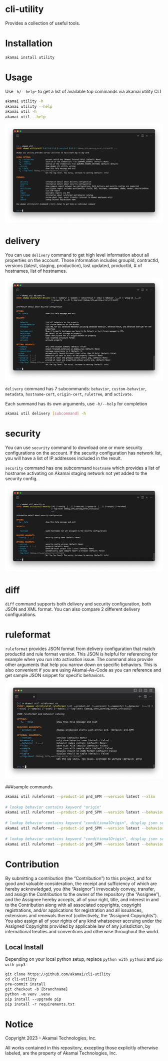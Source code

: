 # cli-utility

Provides a collection of useful tools.

# Installation

```bash
akamai install utility
```

# Usage

Use `-h/--help`- to get a list of available top commands via akamai utility CLI

```bash
akamai utility -h
akamai utility --help
akamai util -h
akamai util --help
```

![main help](./bin/doc/help/utility.jpg)

# delivery

You can use `delivery` command to get high level information about all properties on the account. Those information includes groupId, contractId, versions (latest, staging, production), last updated, productId, # of hostnames, list of hostnames.

![delivery](./bin/doc/help/delivery.jpg)

`delivery` command has 7 subcommands: `behavior`, `custom-behavior`, `metadata`, `hostname-cert`, `origin-cert`, `ruletree`, and `activate`.

Each summand has its own arguments, use `-h/--help` for completion

```bash
akamai util delivery [subcommand] -h
```

# security

You can use `security` command to download one or more security configurations on the account. If the security configuration has network list, you will have a list of IP addresses included in the result.

`security` command has one subcommand `hostname` which provides a list of hostname activating on Akamai staging network not yet added to the security config.

![security](./bin/doc/help/security.jpg)

# diff

`diff` command supports both delivery and security configuration, both JSON and XML format. You can also compare 2 different delivery configurations.

# ruleformat

`ruleformat` provides JSON format from delivery configuration that match productId and rule format version. This JSON is helpful for referencing for example when you run into activation issue. The command also provide other arguments that help you narrow down on specific behaviors. This is also convenient if you are using Akamai-As-Code as you can reference and get sample JSON snippet for specific behaviors.

![ruleformat](./bin/doc/help/ruleformat.jpg)

###sample commands

```bash
akamai util ruleformat --product-id prd_SPM --version latest --xlsx

# lookup behavior contains keyword "origin"
akamai util ruleformat --product-id prd_SPM --version latest --behavior origin

# lookup behavior contains keyword "conditionalOrigin", display json schema and provide snippet sample
akamai util ruleformat --product-id prd_SPM --version latest --behavior conditionalOrigin --json --sample

# lookup behavior contains keyword "conditionalOrigin", display json schema in json format and table format, and provide snippet sample
akamai util ruleformat --product-id prd_SPM --version latest --behavior conditionalOrigin --json --sample --table

```

# Contribution

By submitting a contribution (the “Contribution”) to this project, and for good and valuable consideration, the receipt and sufficiency of which are hereby acknowledged, you (the “Assignor”) irrevocably convey, transfer, and assign the Contribution to the owner of the repository (the “Assignee”), and the Assignee hereby accepts, all of your right, title, and interest in and to the Contribution along with all associated copyrights, copyright registrations, and/or applications for registration and all issuances, extensions and renewals thereof (collectively, the “Assigned Copyrights”). You also assign all of your rights of any kind whatsoever accruing under the Assigned Copyrights provided by applicable law of any jurisdiction, by international treaties and conventions and otherwise throughout the world.

## Local Install

Depending on your local python setup,
replace `python with python3` and `pip with pip3`

```
git clone https://github.com/akamai/cli-utility
cd cli-utility
pre-commit install
git checkout -b [branchname]
python -m venv .venv
pip install --upgrade pip
pip install -r requirements.txt
```

# Notice

Copyright 2023 – Akamai Technologies, Inc.

All works contained in this repository, excepting those explicitly otherwise labeled, are the property of Akamai Technologies, Inc.
